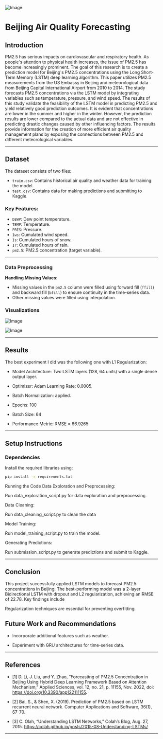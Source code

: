 ![Image](https://github.com/user-attachments/assets/f6df1659-c103-4e9a-97cd-d758f63bd7aa)

# Beijing Air Quality Forecasting

## Introduction

PM2.5 has serious impacts on cardiovascular and respiratory health. As people's attention to physical health increases, the issue of PM2.5 has become increasingly prominent. The goal of this research is to create a prediction model for Beijing's PM2.5 concentrations using the Long Short-Term Memory (LSTM) deep learning algorithm. This paper utilizes PM2.5 measurements from the US Embassy in Beijing and meteorological data from Beijing Capital International Airport from 2010 to 2014. The study forecasts PM2.5 concentrations via the LSTM model by integrating variables such as temperature, pressure, and wind speed. The results of this study validate the feasibility of the LSTM model in predicting PM2.5 and yield relatively good prediction outcomes. It is evident that concentrations are lower in the summer and higher in the winter. However, the prediction results are lower compared to the actual data and are not effective in predicting drastic changes caused by other influencing factors. The results provide information for the creation of more efficient air quality management plans by exposing the connections between PM2.5 and different meteorological variables.

---

## Dataset

The dataset consists of two files:

- `train.csv`: Contains historical air quality and weather data for training the model.
- `test.csv`: Contains data for making predictions and submitting to Kaggle.

### Key Features:

- `DEWP`: Dew point temperature.
- `TEMP`: Temperature.
- `PRES`: Pressure.
- `Iws`: Cumulated wind speed.
- `Is`: Cumulated hours of snow.
- `Ir`: Cumulated hours of rain.
- `pm2.5`: PM2.5 concentration (target variable).

---

### Data Preprocessing

 **Handling Missing Values:**

   - Missing values in the `pm2.5` column were filled using forward fill (`ffill`) and backward fill (`bfill`) to ensure continuity in the time-series data.
   - Other missing values were filled using interpolation.

### Visualizations


![Image](https://github.com/user-attachments/assets/8d252ad8-044e-409c-ba9d-1b159232d4ad)

![Image](https://github.com/user-attachments/assets/8d1d6728-0f88-48fe-b68e-716aa0e914f9)

---

## Results

The best experiment I did was the following one with L1 Regularization:

- Model Architecture: Two LSTM layers (128, 64 units) with a single dense output layer.
  
- Optimizer: Adam Learning Rate: 0.0005.

- Batch Normalization: applied. 

- Epochs: 100 

- Batch Size: 64 

- Performance Metric: RMSE = 66.9265


---

## Setup Instructions

### Dependencies

Install the required libraries using:

```bash
pip install -r requirements.txt
```

Running the Code
Data Exploration and Preprocessing:

Run data_exploration_script.py for data exploration and preprocessing.

Data Cleaning:

Run data_cleaning_script.py to clean the data

Model Training:

Run model_training_script.py to train the model.

Generating Predictions:

Run submission_script.py to generate predictions and submit to Kaggle.

---

## Conclusion

This project successfully applied LSTM models to forecast PM2.5 concentrations in Beijing. The best-performing model was a 2-layer Bidirectional LSTM with dropout and L2 regularization, achieving an RMSE of 22.78. Key findings include

Regularization techniques are essential for preventing overfitting.

## Future Work and Recommendations

- Incorporate additional features such as weather.

- Experiment with GRU architectures for time-series data.


---

## References


- [1] D. Li, J. Liu, and Y. Zhao, “Forecasting of PM2.5 Concentration in Beijing Using Hybrid Deep Learning Framework Based on Attention Mechanism,” Applied Sciences, vol. 12, no. 21, p. 11155, Nov. 2022, doi: https://doi.org/10.3390/app122111155. ‌

- [2] Bai, S., & Shen, X. (2019). Prediction of PM2.5 based on LSTM recurrent neural network. Computer Applications and Software, 36(1), 67-70.

- [3]  C. Olah, “Understanding LSTM Networks,” Colah’s Blog, Aug. 27, 2015. https://colah.github.io/posts/2015-08-Understanding-LSTMs/

---
